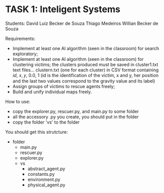# TASK 1: Inteligent Systems
Students:
  David Luiz Becker de Souza
  Thiago Medeiros
  Willian Becker de Souza

Requirements:
- Implement at least one AI algorithm (seen in the classroom) for search
exploratory;
- Implement at least one AI algorithm (seen in the classroom) for clustering
victims; the clusters produced must be saved in cluster1.txt text files...
clustern.txt (one for each cluster) in CSV format containing 𝑖𝑑, 𝑥, 𝑦, 0.0, 1 (id is the
identification of the victim, x and y, her position and the last two values ​​correspond to the
gravity value and its label)
- Assign groups of victims to rescue agents freely;
- Build and unify individual maps freely.

How to use:
- copy the explorer.py, rescuer.py, and main.py to some folder
- all the accessory .py you create, you should put in the folder
- copy the folder 'vs' to the folder

You should get this strutcture:
* folder
  * main.py
  * rescuer.py
  * explorer.py
  * vs
    * abstract_agent.py
    * constants.py
    * environment.py
    * physical_agent.py
         
